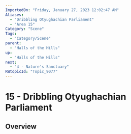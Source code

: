 ```yaml
---
ImportedOn: "Friday, January 27, 2023 12:02:47 AM"
Aliases:
  - "Dribbling Otyughachian Parliament"
  - "Area 15"
Category: "Scene"
Tags:
  - "Category/Scene"
parent:
  - "Halls of the Hills"
up:
  - "Halls of the Hills"
next:
  - "4 - Nature's Sanctuary"
RWtopicId: "Topic_9077"
---
```

# 15 - Dribbling Otyughachian Parliament
## Overview
